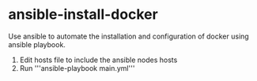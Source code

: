 # ansible-install-docker

Use ansible to automate the installation and configuration of docker using ansible playbook.

1. Edit hosts file to include the ansible nodes hosts
2. Run '''ansible-playbook main.yml'''
